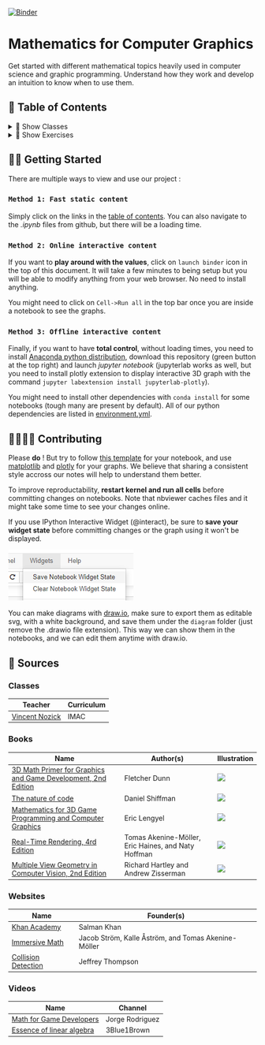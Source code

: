[![Binder](https://mybinder.org/badge_logo.svg)](https://mybinder.org/v2/gh/learn-computer-graphics/mathematics/master)

# Mathematics for Computer Graphics

Get started with different mathematical topics heavily used in computer science and graphic programming. Understand how they work and develop an intuition to know when to use them.

## 🚩 Table of Contents

<details><summary>🧩 Show Classes</summary>
<p>

*(🏗️ : Not started | 📝 : Started | 📑 : Needs proofreading | ✔️ : Written )*

* Algebra
  * [Systems 🏗️](https://nbviewer.jupyter.org/github/learn-computer-graphics/mathematics/blob/master/classes/algebra/systems.ipynb)
* Calculous
  * [Derivation 🏗️](https://nbviewer.jupyter.org/github/learn-computer-graphics/mathematics/blob/master/classes/calculous/derivation.ipynb)
  * [Integrals 🏗️](https://nbviewer.jupyter.org/github/learn-computer-graphics/mathematics/blob/master/classes/calculous/integrals.ipynb)
  * [Root Finding 🏗️](https://nbviewer.jupyter.org/github/learn-computer-graphics/mathematics/blob/master/classes/calculous/root-finding.ipynb)
* Curves
  * [Polynomial 🏗️](https://nbviewer.jupyter.org/github/learn-computer-graphics/mathematics/blob/master/classes/curves/polynomial.ipynb)
  * [Splines 🏗️](https://nbviewer.jupyter.org/github/learn-computer-graphics/mathematics/blob/master/classes/curves/splines.ipynb)
* Interpolation
  * [Radial basis function interpolation 📑](https://nbviewer.jupyter.org/github/learn-computer-graphics/mathematics/blob/master/classes/interpolation/rbfInterpolation.ipynb)
* Data Storage
  * [Floating points 📝](https://nbviewer.jupyter.org/github/learn-computer-graphics/mathematics/blob/master/classes/data-storage/floating-points.ipynb)
  * [Integers 📑](https://nbviewer.jupyter.org/github/learn-computer-graphics/mathematics/blob/master/classes/data-storage/integers.ipynb)
  * [Polynomial 🏗️](https://nbviewer.jupyter.org/github/learn-computer-graphics/mathematics/blob/master/classes/data-storage/polynomial-evaluation.ipynb)
* Linear Algebra
  * [Rotation 🏗️](https://nbviewer.jupyter.org/github/learn-computer-graphics/mathematics/blob/master/classes/linear-algebra/rotation.ipynb)
  * Matrices
    * [Decomposition 🏗️](https://nbviewer.jupyter.org/github/learn-computer-graphics/mathematics/blob/master/classes/linear-algebra/matrices/decomposition.ipynb)
    * [Inverse 🏗️](https://nbviewer.jupyter.org/github/learn-computer-graphics/mathematics/blob/master/classes/linear-algebra/matrices/inverse.ipynb)
    * [Multiplication 🏗️](https://nbviewer.jupyter.org/github/learn-computer-graphics/mathematics/blob/master/classes/linear-algebra/matrices/multiplication.ipynb)
* Procedural Generation
  * [Random 🏗️](https://nbviewer.jupyter.org/github/learn-computer-graphics/mathematics/blob/master/classes/procedural-generation/random.ipynb)
* Statistics
  * [Regression analysis 🏗️](https://nbviewer.jupyter.org/github/learn-computer-graphics/mathematics/blob/master/classes/statistics/regression-analysis.ipynb)

</p>
</details>

<details><summary>🎯 Show Exercises</summary>
<p>

*(🏗️ : Not started | 📝 : Started | 📑 : Needs proofreading | ✔️ : Written )*

* Linear Algebra
  * [Infiltration Game 🏗️](https://nbviewer.jupyter.org/github/learn-computer-graphics/mathematics/blob/master/exercices/infiltration-game.ipynb)

</p>
</details>

## 👩‍💻 Getting Started

There are multiple ways to view and use our project :

### `Method 1: Fast static content`

Simply click on the links in the [table of contents](#-Table-of-Contents). You can also navigate to the *.ipynb* files from github, but there will be a loading time.

### `Method 2: Online interactive content`

If you want to **play around with the values**, click on `launch binder` icon in the top of this document. It will take a few minutes to being setup but you will be able to modify anything from your web browser. No need to install anything.

You might need to click on `Cell->Run all` in the top bar once you are inside a notebook to see the graphs.

### `Method 3: Offline interactive content`

Finally, if you want to have **total control**, without loading times, you need to install [Anaconda python distribution](https://www.anaconda.com/), download this repository (green button at the top right) and launch *jupyter notebook* (jupyterlab works as well, but you need to install plotly extension to display interactive 3D graph with the command `jupyter labextension install jupyterlab-plotly`). 

You might need to install other dependencies with `conda install` for some notebooks (tough many are present by default). All of our python dependencies are listed in [environment.yml](environment.yml).

## 👨‍👩‍👦‍👦 Contributing

Please **do** ! But try to follow [this template](https://nbviewer.jupyter.org/github/learn-computer-graphics/mathematics/blob/master/template.ipynb) for your notebook, and use [matplotlib](https://matplotlib.org/) and [plotly](https://plotly.com/python/) for your graphs. We believe that sharing a consistent style accross our notes will help to understand them better.

To improve reproductability, **restart kernel and run all cells** before committing changes on notebooks. Note that nbviewer caches files and it might take some time to see your changes online.

If you use IPython Interactive Widget (@interact), be sure to **save your widget state** before committing changes or the graph using it won't be displayed.

![widgetState](img/widget-state.png)

You can make diagrams with [draw.io](https://app.diagrams.net/), make sure to export them as editable svg, with a white background, and save them under the `diagram` folder (just remove the .drawio file extension). This way we can show them in the notebooks, and we can edit them anytime with draw.io.

## 📖 Sources

### Classes

| Teacher | Curriculum
| --- | --- |
| [Vincent Nozick](http://www-igm.univ-mlv.fr/~vnozick/) | IMAC |

### Books

| Name | Author(s) | Illustration |
| --- | --- | --- |
| [3D Math Primer for Graphics and Game Development, 2nd Edition](https://www.crcpress.com/3D-Math-Primer-for-Graphics-and-Game-Development/Dunn/p/book/9781568817231) | Fletcher Dunn | <img width="80" src="https://images.tandf.co.uk/common/jackets/amazon/978156881/9781568817231.jpg"> |
| [The nature of code](https://natureofcode.com/) | Daniel Shiffman | <img width="80" src="https://images-na.ssl-images-amazon.com/images/I/41Xb8qbnVCL._SX258_BO1,204,203,200_.jpg"> |
| [Mathematics for 3D Game Programming and Computer Graphics](https://www.mathfor3dgameprogramming.com/) | Eric Lengyel | <img width="80" src="https://images-na.ssl-images-amazon.com/images/I/61klmJ8tv9L._SX394_BO1,204,203,200_.jpg"> |
| [Real-Time Rendering, 4rd Edition](https://www.realtimerendering.com/) | Tomas Akenine-Möller, Eric Haines, and Naty Hoffman | <img width="80" src="https://www.realtimerendering.com/rtr4_thumb.jpg"> |
| [Multiple View Geometry in Computer Vision, 2nd Edition](https://www.robots.ox.ac.uk/~vgg/hzbook/) | Richard Hartley and Andrew Zisserman | <img width="80" src="https://www.robots.ox.ac.uk/~vgg/hzbook/hzcover2.jpg"> |

### Websites

| Name | Founder(s)
| --- | --- |
| [Khan Academy](https://www.khanacademy.org/profile/guillaumehaerninck/courses) | Salman Khan |
| [Immersive Math](http://immersivemath.com/ila/index.html) | Jacob Ström, Kalle Åström, and Tomas Akenine-Möller |
| [Collision Detection](http://www.jeffreythompson.org/collision-detection/table_of_contents.php) | Jeffrey Thompson |

### Videos

| Name | Channel |
| --- | --- |
| [Math for Game Developers](https://www.youtube.com/watch?v=sKCF8A3XGxQ&list=PLW3Zl3wyJwWOpdhYedlD-yCB7WQoHf-My&index=2&t=9s) | Jorge Rodriguez |
| [Essence of linear algebra](https://www.youtube.com/watch?v=kjBOesZCoqc&list=PL_w8oSr1JpVCZ5pKXHKz6PkjGCbPbSBYv) | 3Blue1Brown |
